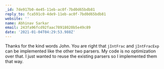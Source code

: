 ```yaml
---
_id: 7de917b0-4e45-11eb-ac0f-7bd0d65bdb81
reply_to: fca591c0-4de9-11eb-ac0f-7bd0d65bdb81
website: ''
name: Abhinav Sarkar
email: 243fa96fcd92faac78918020b5e49c89
date: '2021-01-04T04:29:53.988Z'
---
```

Thanks for the kind words John. You are right that `jIntFrac` and `jIntFracExp` can be implemented like the other two parsers. My code is no optimization over that. I just wanted to reuse the existing parsers so I implemented them that way.
